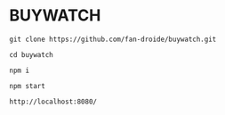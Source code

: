 # BUYWATCH


`git clone https://github.com/fan-droide/buywatch.git`

`cd buywatch`

`npm i`

`npm start`

`http://localhost:8080/`